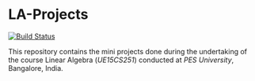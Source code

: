 # LA-Projects
[![Build Status](https://travis-ci.com/anaskhan96/LA-Projects.svg?token=PUykcyypXregNpwvSMVz&branch=master)](https://travis-ci.com/anaskhan96/LA-Projects)

This repository contains the mini projects done during the undertaking of the course Linear Algebra (*UE15CS251*) conducted at *PES University*, Bangalore, India.
